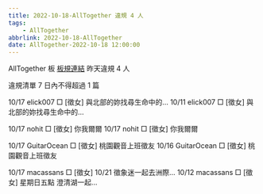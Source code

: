```yaml
---
title: 2022-10-18-AllTogether 違規 4 人
tags:
    - AllTogether
abbrlink: 2022-10-18-AllTogether
date: AllTogether-2022-10-18 12:00:00
---
```

AllTogether 板 [板規連結](https://www.ptt.cc/bbs/AllTogether/M.1643211430.A.5FB.html)
昨天違規 4 人
<!-- more -->

違規清單
7 日內不得超過 1 篇

10/17 elick007 □ [徵女] 與北部的妳找尋生命中的…
10/11 elick007 □ [徵女] 與北部的妳找尋生命中的…

10/17 nohit □ [徵女] 你我爾爾
10/17 nohit □ [徵女] 你我爾爾

10/17 GuitarOcean □ [徵女] 桃園觀音上班徵友
10/16 GuitarOcean □ [徵女] 桃園觀音上班徵友

10/17 macassans □ [徵女] 10/21 徵象迷一起去洲際…
10/12 macassans □ [徵女] 星期日五點 澄清湖一起…